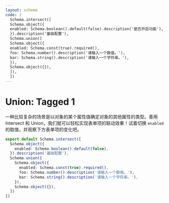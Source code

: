 ```yaml
---
layout: schema
code: |
  Schema.intersect([
  Schema.object({
  enabled: Schema.boolean().default(false).description('是否开启功能'),
  }).description('基础配置'),
  Schema.union([
  Schema.object({
  enabled: Schema.const(true).required(),
  foo: Schema.number().description('请输入一个数值。'),
  bar: Schema.string().description('请输入一个字符串。'),
  }),
  Schema.object({}),
  ]),
  ])
---
```


# Union: Tagged 1

一种比较复杂的场景是以对象的某个属性值确定对象的其他属性的类型。善用 Intersect 和 Union，我们就可以轻松实现表单项的联动效果！试着切换 `enabled` 的取值，并观察下方表单项的变化吧。

```ts
export default Schema.intersect([
  Schema.object({
    enabled: Schema.boolean().default(false),
  }).description('基础配置'),
  Schema.union([
    Schema.object({
      enabled: Schema.const(true).required(),
      foo: Schema.number().description('请输入一个数值。'),
      bar: Schema.string().description('请输入一个字符串。'),
    }),
    Schema.object({}),
  ])
])
```
